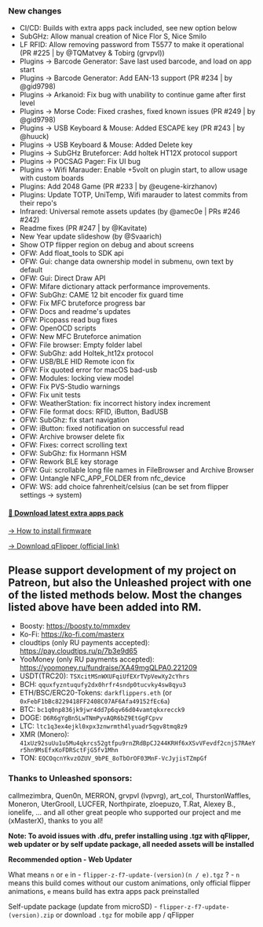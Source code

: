 ### New changes
* CI/CD: Builds with extra apps pack included, see new option below
* SubGHz: Allow manual creation of Nice Flor S, Nice Smilo
* LF RFID: Allow removing password from T5577 to make it operational (PR #225 | by @TQMatvey & Tobirg (grvpvl))
* Plugins -> Barcode Generator: Save last used barcode, and load on app start
* Plugins -> Barcode Generator: Add EAN-13 support (PR #234 | by @gid9798)
* Plugins -> Arkanoid: Fix bug with unability to continue game after first level
* Plugins -> Morse Code: Fixed crashes, fixed known issues (PR #249 | by @gid9798)
* Plugins -> USB Keyboard & Mouse: Added ESCAPE key (PR #243 | by @huuck)
* Plugins -> USB Keyboard & Mouse: Added Delete key
* Plugins -> SubGHz Bruteforcer: Add holtek HT12X protocol support
* Plugins -> POCSAG Pager: Fix UI bug
* Plugins -> Wifi Marauder: Enable +5volt on plugin start, to allow usage with custom boards
* Plugins: Add 2048 Game (PR #233 | by @eugene-kirzhanov)
* Plugins: Update TOTP, UniTemp, Wifi marauder to latest commits from their repo's
* Infrared: Universal remote assets updates (by @amec0e | PRs #246 #242)
* Readme fixes (PR #247 | by @Kavitate)
* New Year update slideshow (by @Svaarich)
* Show OTP flipper region on debug and about screens
* OFW: Add float_tools to SDK api
* OFW: Gui: change data ownership model in submenu, own text by default 
* OFW: Gui: Direct Draw API
* OFW: Mifare dictionary attack performance improvements.
* OFW: SubGhz: CAME 12 bit encoder fix guard time
* OFW: Fix MFC bruteforce progress bar 
* OFW: Docs and readme's updates
* OFW: Picopass read bug fixes
* OFW: OpenOCD scripts
* OFW: New MFC Bruteforce animation
* OFW: File browser: Empty folder label
* OFW: SubGhz: add Holtek_ht12x protocol
* OFW: USB/BLE HID Remote icon fix
* OFW: Fix quoted error for macOS bad-usb
* OFW: Modules: locking view model
* OFW: Fix PVS-Studio warnings 
* OFW: Fix unit tests
* OFW: WeatherStation: fix incorrect history index increment
* OFW: File format docs: RFID, iButton, BadUSB
* OFW: SubGhz: fix start navigation
* OFW: iButton: fixed notification on successful read 
* OFW: Archive browser delete fix
* OFW: Fixes: correct scrolling text
* OFW: SubGhz: fix Hormann HSM
* OFW: Rework BLE key storage
* OFW: Gui: scrollable long file names in FileBrowser and Archive Browser
* OFW: Untangle NFC_APP_FOLDER from nfc_device
* OFW: WS: add choice fahrenheit/celsius (can be set from flipper settings -> system)

#### [🎲 Download latest extra apps pack](https://download-directory.github.io/?url=https://github.com/xMasterX/unleashed-extra-pack/tree/main/apps)

[-> How to install firmware](https://github.com/DarkFlippers/unleashed-firmware/blob/dev/documentation/HowToInstall.md)

[-> Download qFlipper (official link)](https://flipperzero.one/update)

## Please support development of my project on Patreon, but also the Unleashed project with one of the listed methods below. Most the changes listed above have been added into RM.
* Boosty: https://boosty.to/mmxdev
* Ko-Fi: https://ko-fi.com/masterx
* cloudtips (only RU payments accepted): https://pay.cloudtips.ru/p/7b3e9d65
* YooMoney (only RU payments accepted): https://yoomoney.ru/fundraise/XA49mgQLPA0.221209
* USDT(TRC20): `TSXcitMSnWXUFqiUfEXrTVpVewXy2cYhrs`
* BCH: `qquxfyzntuqufy2dx0hrfr4sndp0tucvky4sw8qyu3`
* ETH/BSC/ERC20-Tokens: `darkflippers.eth` (or `0xFebF1bBc8229418FF2408C07AF6Afa49152fEc6a`)
* BTC: `bc1q0np836jk9jwr4dd7p6qv66d04vamtqkxrecck9`
* DOGE: `D6R6gYgBn5LwTNmPyvAQR6bZ9EtGgFCpvv`
* LTC: `ltc1q3ex4ejkl0xpx3znwrmth4lyuadr5qgv8tmq8z9`
* XMR (Monero): `41xUz92suUu1u5Mu4qkrcs52gtfpu9rnZRdBpCJ244KRHf6xXSvVFevdf2cnjS7RAeYr5hn9MsEfxKoFDRSctFjG5fv1Mhn`
* TON: `EQCOqcnYkvzOZUV_9bPE_8oTbOrOF03MnF-VcJyjisTZmpGf`

### Thanks to Unleashed sponsors:
callmezimbra, Quen0n, MERRON, grvpvl (lvpvrg), art_col, ThurstonWaffles, Moneron, UterGrooll, LUCFER, Northpirate, zloepuzo, T.Rat, Alexey B., ionelife, ...
and all other great people who supported our project and me (xMasterX), thanks to you all!

**Note: To avoid issues with .dfu, prefer installing using .tgz with qFlipper, web updater or by self update package, all needed assets will be installed**

**Recommended option - Web Updater**

What means `n` or `e` in - `flipper-z-f7-update-(version)(n / e).tgz` ? - `n` means this build comes without our custom animations, only official flipper animations, 
`e` means build has extra apps pack preinstalled

Self-update package (update from microSD) - `flipper-z-f7-update-(version).zip` or download `.tgz` for mobile app / qFlipper


